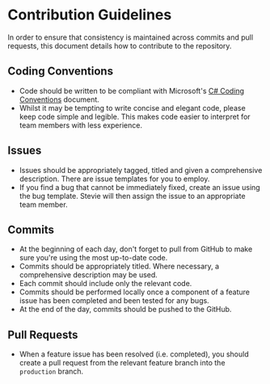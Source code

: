 # Contribution Guidelines
In order to ensure that consistency is maintained across commits and pull requests, this document details how to contribute to the repository.

## Coding Conventions
 * Code should be written to be compliant with Microsoft's [C# Coding Conventions](https://docs.microsoft.com/en-us/dotnet/csharp/fundamentals/coding-style/coding-conventions) document.
 * Whilst it may be tempting to write concise and elegant code, please keep code simple and legible. This makes code easier to interpret for team members with less experience.

## Issues
 * Issues should be appropriately tagged, titled and given a comprehensive description. There are issue templates for you to employ.
 * If you find a bug that cannot be immediately fixed, create an issue using the bug template. Stevie will then assign the issue to an appropriate team member.

## Commits
 * At the beginning of each day, don't forget to pull from GitHub to make sure you're using the most up-to-date code.
 * Commits should be appropriately titled. Where necessary, a comprehensive description may be used.
 * Each commit should include only the relevant code.
 * Commits should be performed locally once a component of a feature issue has been completed and been tested for any bugs.
 * At the end of the day, commits should be pushed to the GitHub.

## Pull Requests
 * When a feature issue has been resolved (i.e. completed), you should create a pull request from the relevant feature branch into the `production` branch.

